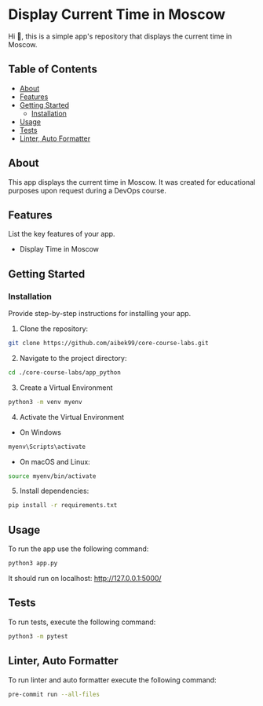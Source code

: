 # Display Current Time in Moscow

Hi :wave:, this is a simple app's repository that displays the current time in Moscow.

## Table of Contents

- [About](#about)
- [Features](#features)
- [Getting Started](#getting-started)
  - [Installation](#installation)
- [Usage](#usage)
- [Tests](#tests)
- [Linter, Auto Formatter](#linter-auto-formatter)

## About

This app displays the current time in Moscow. It was created for educational purposes upon request during a DevOps course.

## Features

List the key features of your app.

- Display Time in Moscow

## Getting Started

### Installation

Provide step-by-step instructions for installing your app.

1. Clone the repository: 
```Bash
git clone https://github.com/aibek99/core-course-labs.git
```
2. Navigate to the project directory: 
```Bash
cd ./core-course-labs/app_python
```
3. Create a Virtual Environment
```Bash
python3 -m venv myenv
```
4. Activate the Virtual Environment
- On Windows
```Bash
myenv\Scripts\activate
```
- On macOS and Linux:
```Bash
source myenv/bin/activate
```
5. Install dependencies: 
```Bash
pip install -r requirements.txt
```

## Usage

To run the app use the following command:
```Bash
python3 app.py
```

It should run on localhost: http://127.0.0.1:5000/

## Tests
To run tests, execute the following command: 
```Bash
python3 -m pytest
```

## Linter, Auto Formatter
To run linter and auto formatter execute the following command: 
```Bash
pre-commit run --all-files
```
